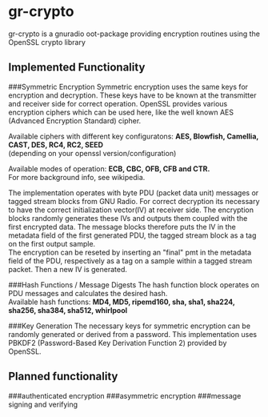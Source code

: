 gr-crypto
=========================

gr-crypto is a gnuradio oot-package providing encryption routines using the OpenSSL crypto library


Implemented Functionality
----------------------------------------------------------------
###Symmetric Encryption
Symmetric encryption uses the same keys for encryption and decryption. These keys have to be known at the
transmitter and receiver side for correct operation. OpenSSL provides various encryption ciphers which can 
be used here, like the well known AES (Advanced Encryption Standard) cipher.

Available ciphers with different key configuratons: **AES, Blowfish, Camellia, CAST, DES, RC4, RC2, SEED**  
(depending on your openssl version/configuration) 

Available modes of operation: **ECB, CBC, OFB, CFB and CTR.**  
For more background info, see wikipedia.
    
The implementation operates with byte PDU (packet data unit) messages or tagged stream blocks from GNU Radio.
For correct decryption its necessary to have the correct initialization vector(IV) at receiver side. The 
encryption blocks randomly generates these IVs and outputs them coupled with the first encrypted data. The 
message blocks therefore puts the IV in the metadata field of the first generated PDU, the tagged stream block as
a tag on the first output sample.  
The encryption can be reseted by inserting an "final" pmt in the metadata field of
 the PDU, respectively as a tag on a sample within a tagged stream packet. Then a new IV is generated.
    
###Hash Functions / Message Digests
The hash function block operates on PDU messages and calculates the desired hash.  
Available hash functions: **MD4, MD5, ripemd160, sha, sha1, sha224, sha256, sha384, sha512, whirlpool**

###Key Generation
The necessary keys for symmetric encryption can be randomly generated or derived from a password. This implementation
uses PBKDF2 (Password-Based Key Derivation Function 2) provided by OpenSSL.


Planned functionality
-------------------------------------------------------------
###authenticated encryption
###asymmetric encryption 
###message signing and verifying






